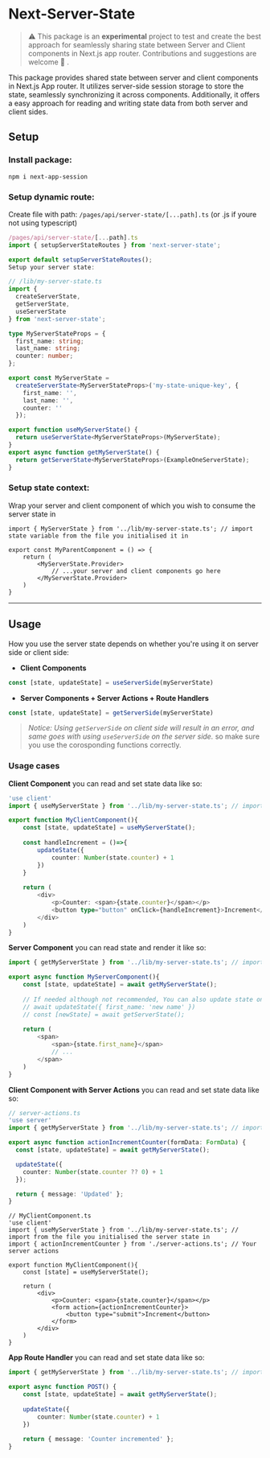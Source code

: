 # Next-Server-State

> :warning: This package is an **experimental** project to test and create the best approach for seamlessly sharing state between Server and Client components in Next.js app router. Contributions and suggestions are welcome :pray: .

This package provides shared state between server and client components
in Next.js App router. It utilizes server-side session storage to store
the state, seamlessly synchronizing it across components. Additionally,
it offers a easy approach for reading and writing state data from both
server and client sides.


## Setup

### Install package:

```
npm i next-app-session
```

### Setup dynamic route: 

Create file with path: `/pages/api/server-state/[...path].ts` (or .js if youre not using typescript)

```ts
/pages/api/server-state/[...path].ts
import { setupServerStateRoutes } from 'next-server-state';

export default setupServerStateRoutes();
Setup your server state:

// /lib/my-server-state.ts
import {
  createServerState,
  getServerState,
  useServerState
} from 'next-server-state';

type MyServerStateProps = {
  first_name: string;
  last_name: string;
  counter: number;
};

export const MyServerState =
  createServerState<MyServerStateProps>('my-state-unique-key', {
    first_name: '',
    last_name: '',
    counter: ''
  });

export function useMyServerState() {
  return useServerState<MyServerStateProps>(MyServerState);
}
export async function getMyServerState() {
  return getServerState<MyServerStateProps>(ExampleOneServerState);
}
```

### Setup state context:

Wrap your server and client component of which you wish to consume the server state in

```
import { MyServerState } from '../lib/my-server-state.ts'; // import state variable from the file you initialised it in

export const MyParentComponent = () => {
    return (
        <MyServerState.Provider>
            // ...your server and client components go here
        </MyServerState.Provider>
    )
}
```

----

## Usage

How you use the server state depends on whether you're using it on server side or client side:

- **Client Components**

```ts
const [state, updateState] = useServerSide(myServerState)
```

- **Server Components + Server Actions + Route Handlers**

```ts
const [state, updateState] = getServerSide(myServerState)
```

> *Notice: Using `getServerSide` on client side will result in an error, and same goes with using `useServerSide` on the server side.* so make sure you use the corosponding functions correctly.

### Usage cases

**Client Component** you can read and set state data like so:

```ts
'use client'
import { useMyServerState } from '../lib/my-server-state.ts'; // import from the file you initialised the server state in

export function MyClientComponent(){
    const [state, updateState] = useMyServerState();
    
    const handleIncrement = ()=>{
		updateState({
		    counter: Number(state.counter) + 1
		})
    }
    
    return (
        <div>
            <p>Counter: <span>{state.counter}</span></p>
            <button type="button" onClick={handleIncrement}>Increment</button>
        </div>
    )
}
```

**Server Component** you can read state and render it like so:

```ts
import { getMyServerState } from '../lib/my-server-state.ts'; // import from the file you initialised the server state in

export async function MyServerComponent(){
    const [state, updateState] = await getMyServerState();
    
    // If needed although not recommended, You can also update state on a server component render 
    // await updateState({ first_name: 'new name' })
    // const [newState] = await getServerState();
    
    return (
        <span>
            <span>{state.first_name}</span>
            // ...
        </span>
    )
}
```

**Client Component with Server Actions** you can read and set state data like so:

```ts
// server-actions.ts
'use server'
import { getMyServerState } from '../lib/my-server-state.ts'; // import from the file you initialised the server state in

export async function actionIncrementCounter(formData: FormData) {
  const [state, updateState] = await getMyServerState();

  updateState({
    counter: Number(state.counter ?? 0) + 1
  });

  return { message: 'Updated' };
}
```

```
// MyClientComponent.ts
'use client'
import { useMyServerState } from '../lib/my-server-state.ts'; // import from the file you initialised the server state in
import { actionIncrementCounter } from './server-actions.ts'; // Your server actions

export function MyClientComponent(){
    const [state] = useMyServerState();
    
    return (
        <div>
            <p>Counter: <span>{state.counter}</span></p>
            <form action={actionIncrementCounter}>
                <button type="submit">Increment</button>
            </form>
        </div>
    )
}
```

**App Route Handler** you can read and set state data like so:

```ts
import { getMyServerState } from '../lib/my-server-state.ts'; // import from the file you initialised the server state in

export async function POST() {
    const [state, updateState] = await getMyServerState();
    
    updateState({
        counter: Number(state.counter) + 1
    })
    
    return { message: 'Counter incremented' };
}
```

